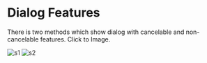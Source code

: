 # Dialog Features

There is two methods which show dialog with cancelable and non-cancelable features. Click to Image.





![s1](https://user-images.githubusercontent.com/114288510/193445406-6c64c9d7-cd30-49c4-ad77-46ead5ad9350.png) ![s2](https://user-images.githubusercontent.com/114288510/193445417-eb7a5c89-8c9b-429e-bce2-1137a35f3d76.png)
